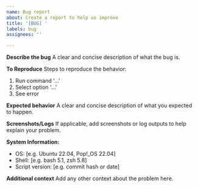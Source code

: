 ```yaml
---
name: Bug report
about: Create a report to help us improve
title: '[BUG] '
labels: bug
assignees: ''

---
```


**Describe the bug**
A clear and concise description of what the bug is.

**To Reproduce**
Steps to reproduce the behavior:
1. Run command '...'
2. Select option '...'
3. See error

**Expected behavior**
A clear and concise description of what you expected to happen.

**Screenshots/Logs**
If applicable, add screenshots or log outputs to help explain your problem.

**System Information:**
 - OS: [e.g. Ubuntu 22.04, Pop!_OS 22.04]
 - Shell: [e.g. bash 5.1, zsh 5.8]
 - Script version: [e.g. commit hash or date]

**Additional context**
Add any other context about the problem here.